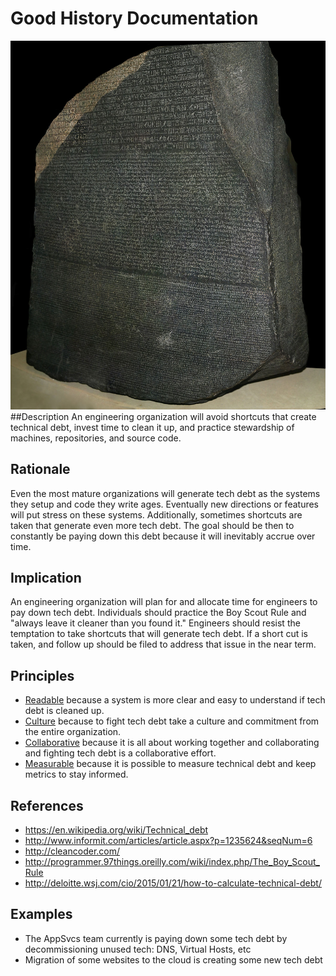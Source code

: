 # Good History Documentation
![good-history-documentation](../../images/good-history-documentation.jpg)
##Description
An engineering organization will avoid shortcuts that create technical debt, invest time to clean it up, and practice stewardship of machines, repositories, and source code.
## Rationale
Even the most mature organizations will generate tech debt as the systems they setup and code they write ages.  Eventually new directions or features will put stress on these systems.  Additionally, sometimes shortcuts are taken that generate even more tech debt.  The goal should be then to constantly be paying down this debt because it will inevitably accrue over time.
## Implication
An engineering organization will plan for and allocate time for engineers to pay down tech debt.  Individuals should practice the Boy Scout Rule and "always leave it cleaner than you found it."  Engineers should resist the temptation to take shortcuts that will generate tech debt.  If a short cut is taken, and follow up should be filed to address that issue in the near term.
## Principles
* [Readable](../design-principles/readable.md) because a system is more clear and easy to understand if tech debt is cleaned up.
* [Culture](../design-principles/culture.md) because to fight tech debt take a culture and commitment from the entire organization.
* [Collaborative](../design-principles/collaborative.md) because it is all about working together and collaborating and fighting tech debt is a collaborative effort.
* [Measurable](../design-principles/measureable.md) because it is possible to measure technical debt and keep metrics to stay informed.
## References
* https://en.wikipedia.org/wiki/Technical_debt
* http://www.informit.com/articles/article.aspx?p=1235624&seqNum=6
* http://cleancoder.com/
* http://programmer.97things.oreilly.com/wiki/index.php/The_Boy_Scout_Rule
* http://deloitte.wsj.com/cio/2015/01/21/how-to-calculate-technical-debt/
## Examples
* The AppSvcs team currently is paying down some tech debt by decommissioning unused tech: DNS, Virtual Hosts, etc
* Migration of some websites to the cloud is creating some new tech debt
